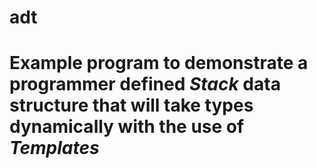 # adt

# Example program to demonstrate a programmer defined <i><b>Stack</b></i> data structure that will take types dynamically with the use of               <i><b>Templates</b></i>
